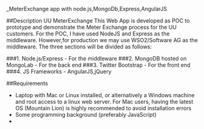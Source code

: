 _MeterExchange app with  node.js,MongoDb,Express,AngularJS

##Description
UU MeterExchange
This Web App is developed as POC to prototype and demonstrate the Meter Exchange process for the UU customers. For the POC, I have used NodeJS and Express as the middleware. However,for production we may use WSO2/Software AG as the middleware. 
The three sections will be divided as follows:

###1.   Node.js/Express - For the middleware
###2.   MongoDB hosted on MongoLab - For the back end
###3.   Twitter Bootstrap - For the front end
###4.   JS Frameworks - AngularJS,jQuery



##Requirements
* Laptop with Mac or Linux installed, or alternatively a Windows machine and root access to a linux web server. For Mac users, having the latest OS (Mountain Lion) is highly recommended to avoid installation errors
* Some programming background (preferably JavaScript)
*
